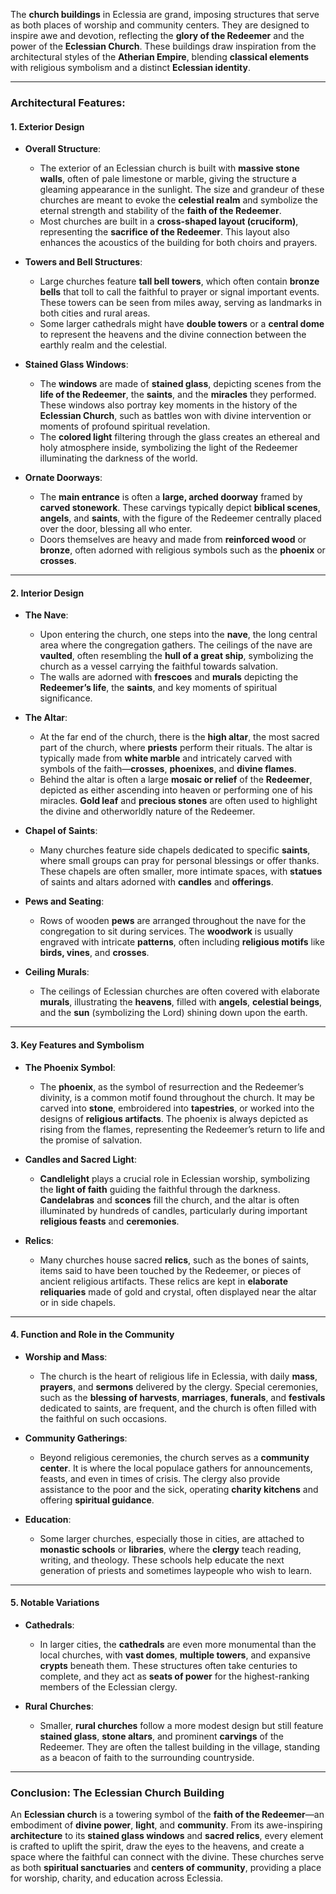 The **church buildings** in Eclessia are grand, imposing structures that serve as both places of worship and community centers. They are designed to inspire awe and devotion, reflecting the **glory of the Redeemer** and the power of the **Eclessian Church**. These buildings draw inspiration from the architectural styles of the **Atherian Empire**, blending **classical elements** with religious symbolism and a distinct **Eclessian identity**.

---

### **Architectural Features:**

#### **1. Exterior Design**
- **Overall Structure**: 
  - The exterior of an Eclessian church is built with **massive stone walls**, often of pale limestone or marble, giving the structure a gleaming appearance in the sunlight. The size and grandeur of these churches are meant to evoke the **celestial realm** and symbolize the eternal strength and stability of the **faith of the Redeemer**.
  - Most churches are built in a **cross-shaped layout (cruciform)**, representing the **sacrifice of the Redeemer**. This layout also enhances the acoustics of the building for both choirs and prayers.

- **Towers and Bell Structures**:
  - Large churches feature **tall bell towers**, which often contain **bronze bells** that toll to call the faithful to prayer or signal important events. These towers can be seen from miles away, serving as landmarks in both cities and rural areas.
  - Some larger cathedrals might have **double towers** or a **central dome** to represent the heavens and the divine connection between the earthly realm and the celestial.

- **Stained Glass Windows**:
  - The **windows** are made of **stained glass**, depicting scenes from the **life of the Redeemer**, the **saints**, and the **miracles** they performed. These windows also portray key moments in the history of the **Eclessian Church**, such as battles won with divine intervention or moments of profound spiritual revelation.
  - The **colored light** filtering through the glass creates an ethereal and holy atmosphere inside, symbolizing the light of the Redeemer illuminating the darkness of the world.

- **Ornate Doorways**:
  - The **main entrance** is often a **large, arched doorway** framed by **carved stonework**. These carvings typically depict **biblical scenes**, **angels**, and **saints**, with the figure of the Redeemer centrally placed over the door, blessing all who enter.
  - Doors themselves are heavy and made from **reinforced wood** or **bronze**, often adorned with religious symbols such as the **phoenix** or **crosses**.

---

#### **2. Interior Design**

- **The Nave**:
  - Upon entering the church, one steps into the **nave**, the long central area where the congregation gathers. The ceilings of the nave are **vaulted**, often resembling the **hull of a great ship**, symbolizing the church as a vessel carrying the faithful towards salvation.
  - The walls are adorned with **frescoes** and **murals** depicting the **Redeemer’s life**, the **saints**, and key moments of spiritual significance.

- **The Altar**:
  - At the far end of the church, there is the **high altar**, the most sacred part of the church, where **priests** perform their rituals. The altar is typically made from **white marble** and intricately carved with symbols of the faith—**crosses**, **phoenixes**, and **divine flames**.
  - Behind the altar is often a large **mosaic or relief** of the **Redeemer**, depicted as either ascending into heaven or performing one of his miracles. **Gold leaf** and **precious stones** are often used to highlight the divine and otherworldly nature of the Redeemer.

- **Chapel of Saints**:
  - Many churches feature side chapels dedicated to specific **saints**, where small groups can pray for personal blessings or offer thanks. These chapels are often smaller, more intimate spaces, with **statues** of saints and altars adorned with **candles** and **offerings**.

- **Pews and Seating**:
  - Rows of wooden **pews** are arranged throughout the nave for the congregation to sit during services. The **woodwork** is usually engraved with intricate **patterns**, often including **religious motifs** like **birds, vines**, and **crosses**.

- **Ceiling Murals**:
  - The ceilings of Eclessian churches are often covered with elaborate **murals**, illustrating the **heavens**, filled with **angels**, **celestial beings**, and the **sun** (symbolizing the Lord) shining down upon the earth.

---

#### **3. Key Features and Symbolism**

- **The Phoenix Symbol**:
  - The **phoenix**, as the symbol of resurrection and the Redeemer’s divinity, is a common motif found throughout the church. It may be carved into **stone**, embroidered into **tapestries**, or worked into the designs of **religious artifacts**. The phoenix is always depicted as rising from the flames, representing the Redeemer’s return to life and the promise of salvation.

- **Candles and Sacred Light**:
  - **Candlelight** plays a crucial role in Eclessian worship, symbolizing the **light of faith** guiding the faithful through the darkness. **Candelabras** and **sconces** fill the church, and the altar is often illuminated by hundreds of candles, particularly during important **religious feasts** and **ceremonies**.

- **Relics**:
  - Many churches house sacred **relics**, such as the bones of saints, items said to have been touched by the Redeemer, or pieces of ancient religious artifacts. These relics are kept in **elaborate reliquaries** made of gold and crystal, often displayed near the altar or in side chapels.

---

#### **4. Function and Role in the Community**

- **Worship and Mass**:
  - The church is the heart of religious life in Eclessia, with daily **mass**, **prayers**, and **sermons** delivered by the clergy. Special ceremonies, such as the **blessing of harvests**, **marriages**, **funerals**, and **festivals** dedicated to saints, are frequent, and the church is often filled with the faithful on such occasions.

- **Community Gatherings**:
  - Beyond religious ceremonies, the church serves as a **community center**. It is where the local populace gathers for announcements, feasts, and even in times of crisis. The clergy also provide assistance to the poor and the sick, operating **charity kitchens** and offering **spiritual guidance**.

- **Education**:
  - Some larger churches, especially those in cities, are attached to **monastic schools** or **libraries**, where the **clergy** teach reading, writing, and theology. These schools help educate the next generation of priests and sometimes laypeople who wish to learn.

---

#### **5. Notable Variations**

- **Cathedrals**:
  - In larger cities, the **cathedrals** are even more monumental than the local churches, with **vast domes**, **multiple towers**, and expansive **crypts** beneath them. These structures often take centuries to complete, and they act as **seats of power** for the highest-ranking members of the Eclessian clergy.

- **Rural Churches**:
  - Smaller, **rural churches** follow a more modest design but still feature **stained glass**, **stone altars**, and prominent **carvings** of the Redeemer. They are often the tallest building in the village, standing as a beacon of faith to the surrounding countryside.

---

### **Conclusion: The Eclessian Church Building**

An **Eclessian church** is a towering symbol of the **faith of the Redeemer**—an embodiment of **divine power**, **light**, and **community**. From its awe-inspiring **architecture** to its **stained glass windows** and **sacred relics**, every element is crafted to uplift the spirit, draw the eyes to the heavens, and create a space where the faithful can connect with the divine. These churches serve as both **spiritual sanctuaries** and **centers of community**, providing a place for worship, charity, and education across Eclessia.